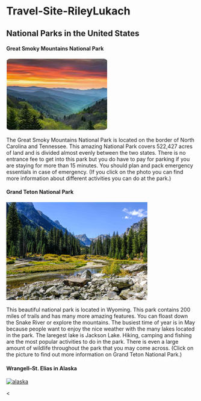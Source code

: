 # Travel-Site-RileyLukach
<!DOCTYPE html>
<html>
  <h2>National Parks in the United States</h2>
  <h4>Great Smoky Mountains National Park</h4>
<p><a href="https://www.explorebrysoncity.com/things-to-do/great-smoky-mountains-national-park/"><img src="great.png.png" alt="great"></a></p>
<p>The Great Smoky Mountains National Park is located on the border of North Carolina and Tennessee. This amazing National Park covers 522,427 acres of land and is divided almost evenly between the two states. There is no entrance fee to get into this park but you do have to pay for parking if you are staying for more than 15 minutes. You should plan and pack emergency essentials in case of emergency. (If you click on the photo you can find more information about different activities you can do at the park.)</p>


<h4>Grand Teton National Park</h4>
<p><a href="https://www.nps.gov/grte/index.htm"><img src="grand.png.png" alt="grand"></a></p>
<p>This beautiful national park is located in Wyoming. This park contains 200 miles of trails and has many more amazing features. You can floast down the Snake River or explore the mountains. The busiest time of year is in May because people want to enjoy the nice weather with the many lakes located in the park. The laregest lake is Jackson Lake. Hiking, camping and fishing are the most popular activities to do in the park. There is even a large amount of wildlife throughout the park that you may come across. (Click on the picture to find out more information on Grand Teton National Park.)</p>


<h4>Wrangell–St. Elias in Alaska</h4>
<p><a href="https://www.nps.gov/wrst/index.htm"><img src="alaksa.png.png" alt="alaska"></a></p>
<
